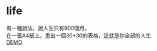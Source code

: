 life
====
有一種說法，說人生只有900個月，  
在一張A4紙上，畫出一個30*30的表格，這就是你全部的人生  
[DEMO](https://chrome.google.com/webstore/detail/joshra-life/hhdjanfljahbcnagmnkhaiigaknhmpdf)
